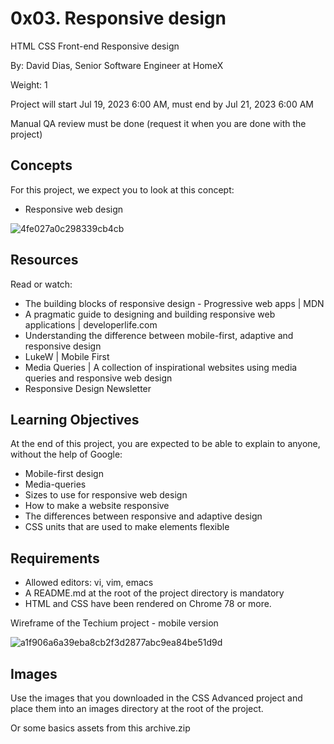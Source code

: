 # 0x03. Responsive design

HTML 
CSS 
Front-end 
Responsive design 

 By: David Dias, Senior Software Engineer at HomeX
 
 Weight: 1
 
 Project will start Jul 19, 2023 6:00 AM, must end by Jul 21, 2023 6:00 AM
 
 Manual QA review must be done (request it when you are done with the project)
 
## Concepts

For this project, we expect you to look at this concept:

- Responsive web design

![4fe027a0c298339cb4cb](https://github.com/ElmarOdz/alx-frontend/assets/110916781/94566c87-837e-4aa9-9989-ca4e27432856)


## Resources

Read or watch:

- The building blocks of responsive design - Progressive web apps | MDN
- A pragmatic guide to designing and building responsive web applications | developerlife.com
- Understanding the difference between mobile-first, adaptive and responsive design
- LukeW | Mobile First
- Media Queries | A collection of inspirational websites using media queries and responsive web design
- Responsive Design Newsletter


## Learning Objectives

At the end of this project, you are expected to be able to explain to anyone, without the help of Google:

- Mobile-first design
- Media-queries
- Sizes to use for responsive web design
- How to make a website responsive
- The differences between responsive and adaptive design
- CSS units that are used to make elements flexible

## Requirements

- Allowed editors: vi, vim, emacs
- A README.md at the root of the project directory is mandatory
- HTML and CSS have been rendered on Chrome 78 or more.

Wireframe of the Techium project - mobile version

![a1f906a6a39eba8cb2f3d2877abc9ea84be51d9d](https://github.com/ElmarOdz/alx-frontend/assets/110916781/68d2971e-0111-424f-9aa1-64a8675c5139)


## Images
Use the images that you downloaded in the CSS Advanced project and place them into an images directory at the root of the project.

Or some basics assets from this archive.zip

